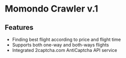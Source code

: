 <h1>Momondo Crawler v.1</h1>

<h2>Features</h2>

<ul>
  <li>Finding best flight according to price and flight time</li>
  <li>Supports both one-way and both-ways flights</li>
  <li>Integrated 2captcha.com AntiCaptcha API service</li>
</ul>
